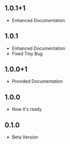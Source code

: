 ## 1.0.1+1
* Enhanced Documentation

## 1.0.1
* Enhanced Documentation
* Fixed Tiny Bug

## 1.0.0+1
* Provided Documentation

## 1.0.0
* Now it's ready

## 0.1.0
* Beta Version